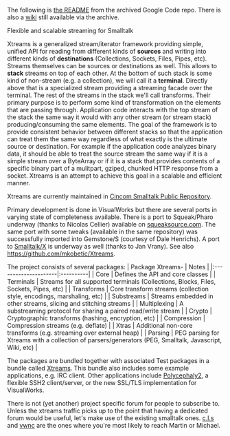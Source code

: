 The following is [the README](https://code.google.com/archive/p/xtreams/) from the archived Google Code repo. There is also a [wiki](https://code.google.com/archive/p/xtreams/wikis) still available via the archive.

Flexible and scalable streaming for Smalltalk

Xtreams is a generalized stream/iterator framework providing simple, unified API for reading from different kinds of **sources** and writing into different kinds of **destinations** (Collections, Sockets, Files, Pipes, etc). Streams themselves can be sources or destinations as well. This allows to **stack** streams on top of each other. At the bottom of such stack is some kind of non-stream (e.g. a collection), we will call it a **terminal**. Directly above that is a specialized stream providing a streaming facade over the terminal. The rest of the streams in the stack we'll call transforms. Their primary purpose is to perform some kind of transformation on the elements that are passing through. Application code interacts with the top stream of the stack the same way it would with any other stream (or stream stack) producing/consuming the same elements. The goal of the framework is to provide consistent behavior between different stacks so that the application can treat them the same way regardless of what exactly is the ultimate source or destination. For example if the application code analyzes binary data, it should be able to treat the source stream the same way if it is a simple stream over a ByteArray or if it is a stack that provides contents of a specific binary part of a mulitpart, gziped, chunked HTTP response from a socket. Xtreams is an attempt to achieve this goal in a scalable and efficient manner.

Xtreams are currently maintained in [Cincom Smalltalk Public Repository](http://www.cincomsmalltalk.com/CincomSmalltalkWiki/PostgreSQL+Access+Page).

Primary development is done in VisualWorks but there are several ports in varying state of completeness available. There is a port to Squeak/Pharo underway (thanks to Nicolas Cellier) available on [squeaksource.com](http://www.squeaksource.com/Xtreams.html). The same port with some tweaks (available in the same repository) was successfully imported into Gemstone/S (courtesy of Dale Henrichs). A port to [Smalltalk/X](https://swing.fit.cvut.cz/jenkins/view/Tests/job/xtreams_reports) is underway as well (thanks to Jan Vrany). See also https://github.com/mkobetic/Xtreams.

The project consists of several packages: | Package Xtreams- | Notes | |:---------------------|:----------| | Core | Defines the API and core classes | | Terminals | Streams for all supported terminals (Collections, Blocks, Files, Sockets, Pipes, etc) | | Transforms | Core transform streams (collection style, encodings, marshaling, etc) | | Substreams | Streams embedded in other streams, slicing and stitching streams | | Multiplexing | A substreaming protocol for sharing a paired read/write stream | | Crypto | Cryptographic transforms (hashing, encryption, etc) | | Compression | Compression streams (e.g. deflate) | | Xtras | Additional non-core transforms (e.g. streaming over external heap) | | Parsing | PEG parsing for Xtreams with a collection of parsers/generators (PEG, Smalltalk, Javascript, Wiki, etc) |

The packages are bundled together with associated Test packages in a bundle called [Xtreams](http://www.cincomsmalltalk.com/publicRepository/Xtreams(Bundle).html). This bundle also includes some example applications, e.g. IRC client. Other applications include [Polycephaly2](http://mlucassmith.tumblr.com/post/7511322455/polycephaly-finds-new-home-in-xtreams-grid), a flexible SSH2 client/server, or the new SSL/TLS implementation for VisualWorks.

There is not (yet another) project specific forum for people to subscribe to. Unless the xtreams traffic picks up to the point that having a dedicated forum would be useful, let's make use of the existing smalltalk ones. [c.l.s](http://groups.google.com/group/comp.lang.smalltalk/topics) and [vwnc](http://n4.nabble.com/VisualWorks-f1402296.html) are the ones where you're most likely to reach Martin or Michael.
